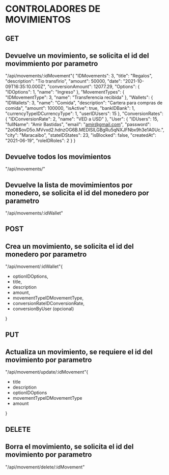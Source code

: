 # CONTROLADORES DE MOVIMIENTOS

## GET

## Devuelve un movimiento, se solicita el id del movimmiento por parametro
"/api/movements/:idMovement"{
    "IDMovements": 3,
    "title": "Regalos",
    "description": "Tio transfirio",
    "amount": 50000,
    "date": "2021-10-09T16:35:10.000Z",
    "conversionAmount": 12077.29,
    "Options": {
        "IDOptions": 1,
        "name": "Ingreso"
    },
    "MovementTypes": {
        "IDMovementType": 3,
        "name": "Transferencia recibida"
    },
    "Wallets": {
        "IDWallets": 3,
        "name": "Comida",
        "description": "Cartera para compras de comida",
        "amount": 100000,
        "isActive": true,
        "bankIDBank": 1,
        "currencyTypeIDCurrencyType": 1,
        "userIDUsers": 15
    },
    "ConversionRates": {
        "IDConversionRate": 2,
        "name": "VED a USD"
    },
    "User": {
        "IDUsers": 15,
        "fullName": "Amir Bastidas",
        "email": "amir@gmail.com",
        "password": "$2a$08$ovD5o.MVvxd2.hdnzOG6B.MEDlSlLGBgRu5qNXJFNbx9h3e1A0Uc.",
        "city": "Maracaibo",
        "stateIDStates": 23,
        "isBlocked": false,
        "createdAt": "2021-06-19",
        "roleIDRoles": 2
    }
}
## Devuelve todos los movimientos
"/api/movements/"

## Devuelve la lista de movimimientos por monedero, se solicita el id del monedero por parametro
"/api/movements/:idWallet"

## POST

## Crea un movimiento, se solicita el id del monedero por parametro
"/api/movement/:idWallet"{
- optionIDOptions,
- title,
- description
- amount,
- movementTypeIDMovementType,
- conversionRateIDConversionRate,
- conversionByUser (opcional)

}


## PUT

## Actualiza un movimiento, se requiere el id del movimiento por parametro

"/api/movement/update/:idMovement"{
- title
- description
- optionIDOptions
- movementTypeIDMovementType
- amount

}
## DELETE

## Borra el movimiento, se solicita el id del movimiento por parametro
"/api/movement/delete/:idMovement"
